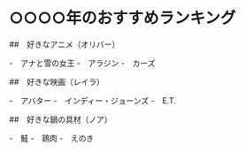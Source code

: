 # ○○○○年のおすすめランキング

##　好きなアニメ（オリバー）

-　アナと雪の女王
-　アラジン
-　カーズ

##　好きな映画（レイラ）

-　アバター
-　インディー・ジョーンズ
-　E.T.

##　好きな鍋の具材（ノア）

-　鮭
-　鶏肉
-　えのき
